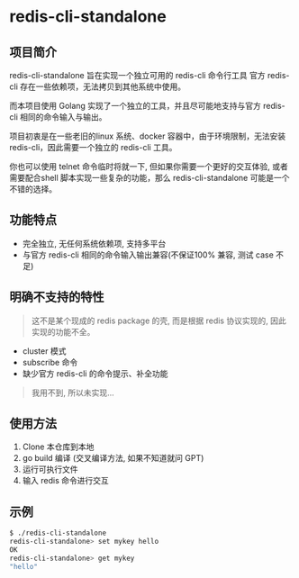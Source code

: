 # redis-cli-standalone

## 项目简介

redis-cli-standalone 旨在实现一个独立可用的 redis-cli 命令行工具
官方 redis-cli 存在一些依赖项，无法拷贝到其他系统中使用。

而本项目使用 Golang 实现了一个独立的工具，并且尽可能地支持与官方
redis-cli 相同的命令输入与输出。

项目初衷是在一些老旧的linux 系统、docker 容器中，由于环境限制，无法安装 redis-cli，因此需要一个独立的 redis-cli 工具。

你也可以使用 telnet 命令临时将就一下, 但如果你需要一个更好的交互体验, 或者需要配合shell 脚本实现一些复杂的功能，那么 redis-cli-standalone 可能是一个不错的选择。


## 功能特点

- 完全独立, 无任何系统依赖项, 支持多平台
- 与官方 redis-cli 相同的命令输入输出兼容(不保证100% 兼容, 测试 case 不足)

## 明确不支持的特性

> 这不是某个现成的 redis package 的壳, 而是根据 redis 协议实现的, 因此实现的功能不全。

* cluster 模式
* subscribe 命令
* 缺少官方 redis-cli 的命令提示、补全功能

> 我用不到, 所以未实现...

## 使用方法

1. Clone 本仓库到本地
2. go build 编译 (交叉编译方法, 如果不知道就问 GPT)
3. 运行可执行文件
4. 输入 redis 命令进行交互

## 示例

```bash
$ ./redis-cli-standalone
redis-cli-standalone> set mykey hello
OK
redis-cli-standalone> get mykey
"hello"